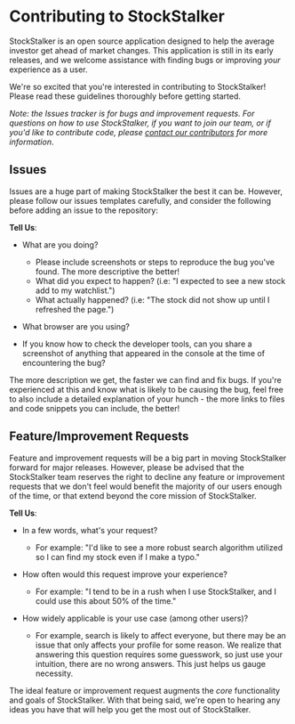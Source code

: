 # Contributing to StockStalker

StockStalker is an open source application designed to help the average investor get ahead of market changes. This application is still in its early releases, and we welcome assistance with finding bugs or improving _your_ experience as a user.

We're so excited that you're interested in contributing to StockStalker! Please read these guidelines thoroughly before getting started.

_Note: the Issues tracker is for bugs and improvement requests. For questions on how to use StockStalker, if you want to join our team, or if you'd like to contribute code, please [contact our contributors](mailto:stockstalkertk@protonmail.com) for more information_.

## Issues

Issues are a huge part of making StockStalker the best it can be. However, please follow our issues templates carefully, and consider the following before adding an issue to the repository:

**Tell Us**:

- What are you doing?

  - Please include screenshots or steps to reproduce the bug you've found. The more descriptive the better!
  - What did you expect to happen? (i.e: "I expected to see a new stock add to my watchlist.")
  - What actually happened? (i.e: "The stock did not show up until I refreshed the page.")

- What browser are you using?

- If you know how to check the developer tools, can you share a screenshot of anything that appeared in the console at the time of encountering the bug?

The more description we get, the faster we can find and fix bugs. If you're experienced at this and know what is likely to be causing the bug, feel free to also include a detailed explanation of your hunch - the more links to files and code snippets you can include, the better!

## Feature/Improvement Requests

Feature and improvement requests will be a big part in moving StockStalker forward for major releases. However, please be advised that the StockStalker team reserves the right to decline any feature or improvement requests that we don't feel would benefit the majority of our users enough of the time, or that extend beyond the core mission of StockStalker.

**Tell Us**:

- In a few words, what's your request?

  - For example: "I'd like to see a more robust search algorithm utilized so I can find my stock even if I make a typo."

- How often would this request improve your experience?

  - For example: "I tend to be in a rush when I use StockStalker, and I could use this about 50% of the time."

- How widely applicable is your use case (among other users)?

  - For example, search is likely to affect everyone, but there may be an issue that only affects your profile for some reason. We realize that answering this question requires some guesswork, so just use your intuition, there are no wrong answers. This just helps us gauge necessity.

The ideal feature or improvement request augments the _core_ functionality and goals of StockStalker. With that being said, we're open to hearing any ideas you have that will help you get the most out of StockStalker.
